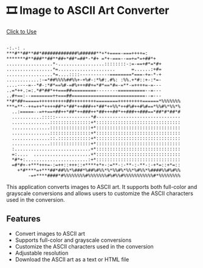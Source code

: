 # 🎞️ Image to ASCII Art Converter

[Click to Use](https://image2ascii.glea.me/)

```text
                                                                
-:.-: .                                                         
***#**##**##*#############%######**+*+====-===++++=:            
*******#**###**##**##+*##*=##*-*#+ =*+-===--==+=*=+##*+         
.................*-.................::::::::-:=-==+#*=*#+       
.................*=.....................      =......:+#=       
.................*=....::::-----------========*===-+=-*-+       
............:-=*##%%%%##%%+-+%#-:*%#:.#%: :%%.+*#::+-:*=-       
....----=--*#-:*#*==%#-=#%+++##+=*#*==*#=-=**-=++++=-=---       
..=*++.:=:.*#*##*++===##=========--------==========--=---       
..#+==:--========++===##===========================--=---       
**#*##+=====++++++++++##+++++++++========+++++++++======*%%%%%%%
***=**--++=++*++++##*+*##*++###++*##*++%%*++#%#++#%#==*%%#%*%%*%
  ..:=====--=++==+##++*##*++###++*##+++##*++###++###==*##*#*##*#
  ...........:::::-------------*#-------------------------------
  ..............:::::::::::::::+*:::::::::::::::::::::::::::::::
  ..............:::::::::::::::+*:::::::::::::::::::::::::::::::
  ..............:::::::::::::::+*:::::::::::::::::::::::::::::::
  ..............::.::::::::::::+*:::::::::::::::::::::::::::::::
  ..............:::::::::::::::+*:::::::::::::::::::::::::::::::
  :............................+*:::::::::::::::::::::::::::::::
  =:....  .....................+*:::::::::::::::::::::::::::::::
  *#*+:.......................:+*:::::::::::::::::::::::::::::::
  =#*#+-+***+++=-:=++::+++::+****+*+-:=**-:-**-:-**-:-+*=::+*=::
    +*#****=+***##*##%%*%###*%##%#%%*%*%%#%*%%*%#%%*%####%%#%#%%
        -=+****####*#%%%%%%%%#%%%%%%%#%#%%#%%%%%%%%%%%#*%%%%%%%%
```

This application converts images to ASCII art. It supports both full-color and grayscale conversions and allows users to customize the ASCII characters used in the conversion.

## Features

- Convert images to ASCII art
- Supports full-color and grayscale conversions
- Customize the ASCII characters used in the conversion
- Adjustable resolution
- Download the ASCII art as a text or HTML file
